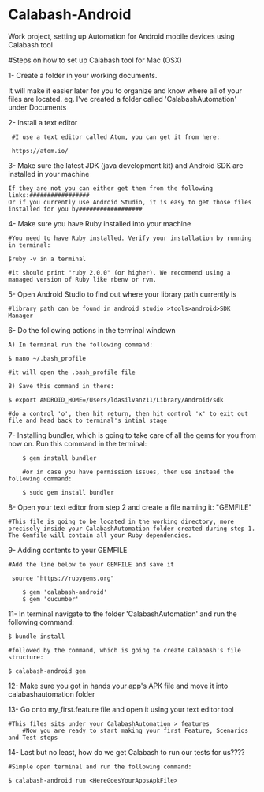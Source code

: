 # Calabash-Android
Work project, setting up Automation for Android mobile devices using Calabash tool

#Steps on how to set up Calabash tool for Mac (OSX)

1- Create a folder in your working documents. 

It will make it easier later for you to organize and know where all of your files are located. eg. I've created a folder called 'CalabashAutomation' under Documents
	
2- Install a text editor 

	 #I use a text editor called Atom, you can get it from here: 
	 
	 https://atom.io/
	
	
3- Make sure the latest JDK (java development kit) and Android SDK are installed in your machine

   	If they are not you can either get them from the following links:#################
   	Or if you currently use Android Studio, it is easy to get those files installed for you by##################


4- Make sure you have Ruby installed into your machine

  	#You need to have Ruby installed. Verify your installation by running in terminal:
  
  	$ruby -v in a terminal 
  
  	#it should print "ruby 2.0.0" (or higher). We recommend using a managed version of Ruby like rbenv or rvm.


5- Open Android Studio to find out where your library path currently is

   	#library path can be found in android studio >tools>android>SDK Manager


6- Do the following actions in the terminal windown

	A) In terminal run the following command: 

   	$ nano ~/.bash_profile 
   
   	#it will open the .bash_profile file

	B) Save this command in there: 

   	$ export ANDROID_HOME=/Users/ldasilvanz11/Library/Android/sdk 

   	#do a control 'o', then hit return, then hit control 'x' to exit out file and head back to terminal's intial stage
	
		
7- Installing bundler, which is going to take care of all the gems for you from now on. Run this command in the terminal: 

    	$ gem install bundler 
    
    	#or in case you have permission issues, then use instead the following command:

    	$ sudo gem install bundler

   
8- Open your text editor from step 2 and create a file naming it: "GEMFILE" 

   	#This file is going to be located in the working directory, more precisely inside your CalabashAutomation folder created during step 1. The Gemfile will contain all your Ruby dependencies.


9- Adding contents to your GEMFILE
   
   	#Add the line below to your GEMFILE and save it 
   
	 source "https://rubygems.org"
   
    	$ gem 'calabash-android'
    	$ gem 'cucumber'

11- In terminal navigate to the folder 'CalabashAutomation' and run the following command: 

	$ bundle install

 	#followed by the command, which is going to create Calabash's file structure:

	$ calabash-android gen 
	
12- Make sure you got in hands your app's APK file and move it into calabashautomation folder

13- Go onto my_first.feature file and open it using your text editor tool

	#This files sits under your CalabashAutomation > features 
        #Now you are ready to start making your first Feature, Scenarios and Test steps

14- Last but no least, how do we get Calabash to run our tests for us????

	#Simple open terminal and run the following command: 
	
	$ calabash-android run <HereGoesYourAppsApkFile>
